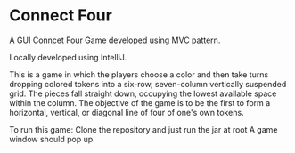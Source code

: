 # Connect Four

A GUI Conncet Four Game developed using MVC pattern. 

Locally developed using IntelliJ.

This is a game in which the players choose a color and then take turns dropping colored tokens into a six-row,
seven-column vertically suspended grid. 
The pieces fall straight down, occupying the lowest available space within the column. 
The objective of the game is to be the first to form a horizontal, vertical, or diagonal line of four of one's own tokens.

To run this game:
Clone the repository and just run the jar at root
A game window should pop up.
